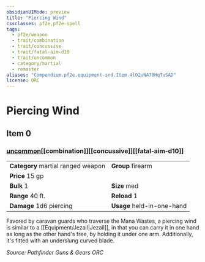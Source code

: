 ```yaml
---
obsidianUIMode: preview
title: "Piercing Wind"
cssclasses: pf2e,pf2e-spell
tags:
  - pf2e/weapon
  - trait/combination
  - trait/concussive
  - trait/fatal-aim-d10
  - trait/uncommon
  - category/martial
  - remaster
aliases: "Compendium.pf2e.equipment-srd.Item.4lO2uNA70HqTuSAD"
license: ORC
---
```

# Piercing Wind
## Item 0
### [uncommon](uncommon "Uncommon Rarity Trait")[[combination]][[concussive]][[fatal-aim-d10]]

|  |  |
| -- | -- |
| **Category** martial ranged weapon | **Group** firearm |
| **Price** 15 gp |  |
| **Bulk** 1 | **Size** med |
|**Range** 40 ft.| **Reload** 1|
| **Damage** 1d6 piercing  | **Usage** held-in-one-hand |



Favored by caravan guards who traverse the Mana Wastes, a piercing wind is similar to a [[Equipment/Jezail|Jezail]], in that you can carry it in one hand as long as the other hand's free, by holding it under one arm. Additionally, it's fitted with an underslung curved blade.

*Source: Pathfinder Guns & Gears*
*ORC*